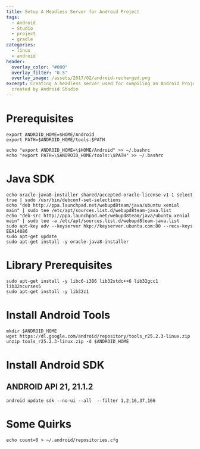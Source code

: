 ```yaml
---
title: Setup A Headless Server for Android Project
tags:
  - Android
  - Studio
  - project
  - gradle
categories:
  - linux
  - android
header:
  overlay_color: "#000"
  overlay_filter: "0.5"
  overlay_image: /assets/2017/02/android-recharged.png
excerpt: Creating a headless server used for compiling an Android Project
  created by Android Studio
---
```

# Prerequisites

```
export ANDROID_HOME=$HOME/Android
export PATH=$ANDROID_HOME/tools:$PATH

echo "export ANDROID_HOME=\$HOME/Android" >> ~/.bashrc
echo "export PATH=\$ANDROID_HOME/tools:\$PATH" >> ~/.bashrc
```

# Java SDK

```
echo oracle-java8-installer shared/accepted-oracle-license-v1-1 select true | sudo /usr/bin/debconf-set-selections
echo "deb http://ppa.launchpad.net/webupd8team/java/ubuntu xenial main" | sudo tee /etc/apt/sources.list.d/webupd8team-java.list
echo "deb-src http://ppa.launchpad.net/webupd8team/java/ubuntu xenial main" | sudo tee -a /etc/apt/sources.list.d/webupd8team-java.list
sudo apt-key adv --keyserver hkp://keyserver.ubuntu.com:80 --recv-keys EEA14886
sudo apt-get update
sudo apt-get install -y oracle-java8-installer
```

# Library Prerequisites

```
sudo apt-get install -y libc6-i386 lib32stdc++6 lib32gcc1 lib32ncurses5
sudo apt-get install -y lib32z1
```

# Install Android Tools

```
mkdir $ANDROID_HOME
wget https://dl.google.com/android/repository/tools_r25.2.3-linux.zip
unzip tools_r25.2.3-linux.zip -d $ANDROID_HOME
```
# Install Android SDK

## ANDROID API 21, 21.1.2

```
android update sdk --no-ui --all  --filter 1,2,16,37,166
```

# Some Quirks

```
echo count=0 > ~/.android/repositories.cfg
```
